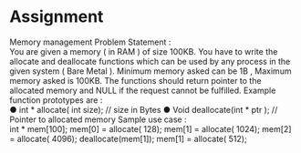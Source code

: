 # Assignment
Memory management
Problem Statement :  
You are given a memory ( in RAM )  of size 100KB. You have to write the  allocate and 
deallocate functions which can be used by any process in the given system ( Bare Metal ). 
Minimum memory asked can be 1B , Maximum memory asked is 100KB. The functions should 
return pointer to the allocated memory and NULL if the request cannot be fulfilled. Example 
function prototypes are :  
● int * allocate( int size); // size in Bytes 
● Void deallocate(int * ptr );  // Pointer to allocated memory 
Sample use case :  
int * mem[100]; 
mem[0] = allocate( 128); 
mem[1] = allocate( 1024); 
mem[2] = allocate( 4096); 
deallocate(mem[1]); 
mem[1] = allocate( 512);
